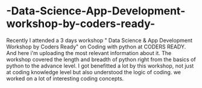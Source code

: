# -Data-Science-App-Development-workshop-by-coders-ready-
Recently I attended a 3 days workshop " Data Science &amp; App Development Workshop by Coders Ready" on Coding with python at CODERS READY. And here i'm uploading the most relevant information about it.
The workshop covered the length and breadth of python right from the basics of python to the advance level.
I got benefitted a lot by this workshop, not just at coding knowledge level but also understood the logic of coding. we worked on a lot of interesting coding concepts.
